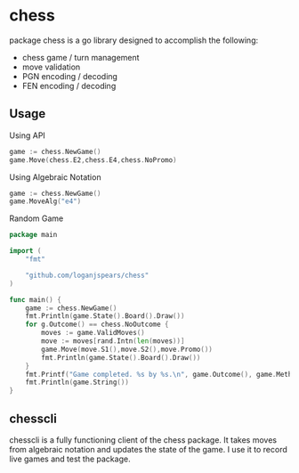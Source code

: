 # chess

package chess is a go library designed to accomplish the following:
- chess game / turn management
- move validation
- PGN encoding / decoding
- FEN encoding / decoding

## Usage

Using API
```go
game := chess.NewGame()
game.Move(chess.E2,chess.E4,chess.NoPromo)
```

Using Algebraic Notation
```go
game := chess.NewGame()
game.MoveAlg("e4")
```

Random Game
```go
package main

import (
	"fmt"

	"github.com/loganjspears/chess"
)

func main() {
    game := chess.NewGame()
    fmt.Println(game.State().Board().Draw())
    for g.Outcome() == chess.NoOutcome {
        moves := game.ValidMoves()
        move := moves[rand.Intn(len(moves))]
        game.Move(move.S1(),move.S2(),move.Promo())
        fmt.Println(game.State().Board().Draw())
    }
    fmt.Printf("Game completed. %s by %s.\n", game.Outcome(), game.Method())
    fmt.Println(game.String())    
}
```

## chesscli

chesscli is a fully functioning client of the chess package.  It takes moves from algebraic notation and updates the state of the game.  I use it to record live games and test the package.
